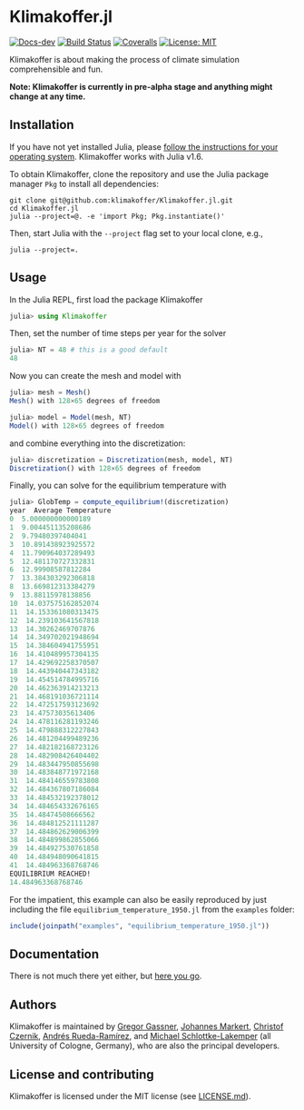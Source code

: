 # Klimakoffer.jl

[![Docs-dev](https://img.shields.io/badge/docs-dev-blue.svg)](https://klimakoffer.github.io/Klimakoffer.jl/dev)
[![Build Status](https://github.com/klimakoffer/Klimakoffer.jl/workflows/CI/badge.svg)](https://github.com/klimakoffer/Klimakoffer.jl/actions?query=workflow%3ACI)
[![Coveralls](https://coveralls.io/repos/github/klimakoffer/Klimakoffer.jl/badge.svg?branch=main)](https://coveralls.io/github/klimakoffer/Klimakoffer.jl?branch=main)
[![License: MIT](https://img.shields.io/badge/License-MIT-success.svg)](https://opensource.org/licenses/MIT)
<!-- [![DOI](https://zenodo.org/badge/DOI/10.5281/zenodo.5221552.svg)](https://doi.org/10.5281/zenodo.5221552) -->

Klimakoffer is about making the process of climate simulation comprehensible and fun.

**Note: Klimakoffer is currently in pre-alpha stage and anything might change at any time.**

## Installation
If you have not yet installed Julia, please
[follow the instructions for your operating system](https://julialang.org/downloads/platform/).
Klimakoffer works with Julia v1.6.

To obtain Klimakoffer, clone the repository and use the Julia package manager
`Pkg` to install all dependencies:
```shell
git clone git@github.com:klimakoffer/Klimakoffer.jl.git
cd Klimakoffer.jl
julia --project=@. -e 'import Pkg; Pkg.instantiate()'
```
Then, start Julia with the `--project` flag set to your local clone, e.g.,
```shell
julia --project=.
```

## Usage
In the Julia REPL, first load the package Klimakoffer
```julia
julia> using Klimakoffer
```
Then, set the number of time steps per year for the solver
```julia
julia> NT = 48 # this is a good default
48
```
Now you can create the mesh and model with
```julia
julia> mesh = Mesh()
Mesh() with 128×65 degrees of freedom

julia> model = Model(mesh, NT)
Model() with 128×65 degrees of freedom
```
and combine everything into the discretization:
```julia
julia> discretization = Discretization(mesh, model, NT)
Discretization() with 128×65 degrees of freedom
```
Finally, you can solve for the equilibrium temperature with
```julia
julia> GlobTemp = compute_equilibrium!(discretization)
year  Average Temperature
0  5.000000000000189
1  9.004451135208686
2  9.79480397404041
3  10.891438923925572
4  11.790964037289493
5  12.481170727332831
6  12.99908587812284
7  13.384303292306818
8  13.669812313384279
9  13.88115978138856
10  14.037575162852074
11  14.153361080313475
12  14.239103641567818
13  14.30262469707876
14  14.349702021948694
15  14.384604941755951
16  14.410489957304135
17  14.429692258370507
18  14.443940447343182
19  14.454514784995716
20  14.462363914213213
21  14.468191036721114
22  14.472517593123692
23  14.47573035613406
24  14.478116281193246
25  14.479888312227843
26  14.481204499489236
27  14.482182168723126
28  14.482908426404402
29  14.483447950855698
30  14.483848771972168
31  14.484146559783808
32  14.484367807186084
33  14.484532192378012
34  14.484654332676165
35  14.48474508666562
36  14.484812521111287
37  14.484862629006399
38  14.484899862855066
39  14.484927530761858
40  14.484948090641815
41  14.484963368768746
EQUILIBRIUM REACHED!
14.484963368768746
```

For the impatient, this example can also be easily reproduced by just including
the file `equilibrium_temperature_1950.jl` from the `examples` folder:
```julia
include(joinpath("examples", "equilibrium_temperature_1950.jl"))
```


## Documentation
There is not much there yet either, but
[here you go](https://klimakoffer.github.io/Klimakoffer.jl/dev).

## Authors
Klimakoffer is maintained by
[Gregor Gassner](https://www.mi.uni-koeln.de/NumSim/gassner),
[Johannes Markert](https://www.mi.uni-koeln.de/NumSim/markert),
[Christof Czernik](https://www.mi.uni-koeln.de/NumSim/christof-czernik),
[Andrés Rueda-Ramírez](https://www.mi.uni-koeln.de/NumSim/dr-andres-rueda-ramirez),
and
[Michael Schlottke-Lakemper](https://www.mi.uni-koeln.de/NumSim/schlottke-lakemper)
(all University of Cologne, Germany),
who are also the principal developers.

## License and contributing
Klimakoffer is licensed under the MIT license (see [LICENSE.md](LICENSE.md)).
